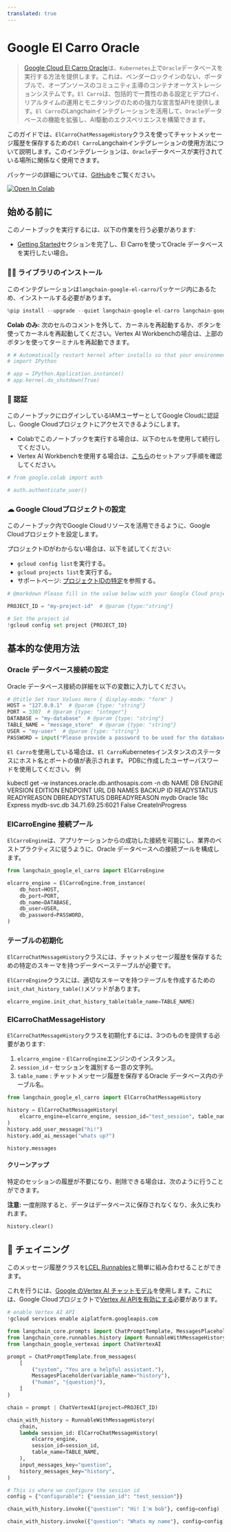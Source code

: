 ```yaml
---
translated: true
---
```


# Google El Carro Oracle

> [Google Cloud El Carro Oracle](https://github.com/GoogleCloudPlatform/elcarro-oracle-operator)は、`Kubernetes`上で`Oracle`データベースを実行する方法を提供します。これは、ベンダーロックインのない、ポータブルで、オープンソースのコミュニティ主導のコンテナオーケストレーションシステムです。`El Carro`は、包括的で一貫性のある設定とデプロイ、リアルタイムの運用とモニタリングのための強力な宣言型APIを提供します。`El Carro`のLangchainインテグレーションを活用して、`Oracle`データベースの機能を拡張し、AI駆動のエクスペリエンスを構築できます。

このガイドでは、`ElCarroChatMessageHistory`クラスを使ってチャットメッセージ履歴を保存するための`El Carro`Langchainインテグレーションの使用方法について説明します。このインテグレーションは、`Oracle`データベースが実行されている場所に関係なく使用できます。

パッケージの詳細については、[GitHub](https://github.com/googleapis/langchain-google-el-carro-python/)をご覧ください。

[![Open In Colab](https://colab.research.google.com/assets/colab-badge.svg)](https://colab.research.google.com/github/googleapis/langchain-google-el-carro-python/blob/main/docs/chat_message_history.ipynb)

## 始める前に

このノートブックを実行するには、以下の作業を行う必要があります:

 * [Getting Started](https://github.com/googleapis/langchain-google-el-carro-python/tree/main/README.md#getting-started)セクションを完了し、El Carroを使ってOracle データベースを実行したい場合。

### 🦜🔗 ライブラリのインストール

このインテグレーションは`langchain-google-el-carro`パッケージ内にあるため、インストールする必要があります。

```python
%pip install --upgrade --quiet langchain-google-el-carro langchain-google-vertexai langchain
```

**Colab のみ:** 次のセルのコメントを外して、カーネルを再起動するか、ボタンを使ってカーネルを再起動してください。Vertex AI Workbenchの場合は、上部のボタンを使ってターミナルを再起動できます。

```python
# # Automatically restart kernel after installs so that your environment can access the new packages
# import IPython

# app = IPython.Application.instance()
# app.kernel.do_shutdown(True)
```

### 🔐 認証

このノートブックにログインしているIAMユーザーとしてGoogle Cloudに認証し、Google Cloudプロジェクトにアクセスできるようにします。

* Colabでこのノートブックを実行する場合は、以下のセルを使用して続行してください。
* Vertex AI Workbenchを使用する場合は、[こちら](https://github.com/GoogleCloudPlatform/generative-ai/tree/main/setup-env)のセットアップ手順を確認してください。

```python
# from google.colab import auth

# auth.authenticate_user()
```

### ☁ Google Cloudプロジェクトの設定

このノートブック内でGoogle Cloudリソースを活用できるように、Google Cloudプロジェクトを設定します。

プロジェクトIDがわからない場合は、以下を試してください:

* `gcloud config list`を実行する。
* `gcloud projects list`を実行する。
* サポートページ: [プロジェクトIDの特定](https://support.google.com/googleapi/answer/7014113)を参照する。

```python
# @markdown Please fill in the value below with your Google Cloud project ID and then run the cell.

PROJECT_ID = "my-project-id"  # @param {type:"string"}

# Set the project id
!gcloud config set project {PROJECT_ID}
```

## 基本的な使用方法

### Oracle データベース接続の設定

Oracle データベース接続の詳細を以下の変数に入力してください。

```python
# @title Set Your Values Here { display-mode: "form" }
HOST = "127.0.0.1"  # @param {type: "string"}
PORT = 3307  # @param {type: "integer"}
DATABASE = "my-database"  # @param {type: "string"}
TABLE_NAME = "message_store"  # @param {type: "string"}
USER = "my-user"  # @param {type: "string"}
PASSWORD = input("Please provide a password to be used for the database user: ")
```

`El Carro`を使用している場合は、`El Carro`Kubernetesインスタンスのステータスにホスト名とポートの値が表示されます。
PDBに作成したユーザーパスワードを使用してください。
例

kubectl get -w instances.oracle.db.anthosapis.com -n db
NAME   DB ENGINE   VERSION   EDITION      ENDPOINT      URL                DB NAMES   BACKUP ID   READYSTATUS   READYREASON        DBREADYSTATUS   DBREADYREASON
mydb   Oracle      18c       Express      mydb-svc.db   34.71.69.25:6021                          False         CreateInProgress

### ElCarroEngine 接続プール

`ElCarroEngine`は、アプリケーションからの成功した接続を可能にし、業界のベストプラクティスに従うように、Oracle データベースへの接続プールを構成します。

```python
from langchain_google_el_carro import ElCarroEngine

elcarro_engine = ElCarroEngine.from_instance(
    db_host=HOST,
    db_port=PORT,
    db_name=DATABASE,
    db_user=USER,
    db_password=PASSWORD,
)
```

### テーブルの初期化

`ElCarroChatMessageHistory`クラスには、チャットメッセージ履歴を保存するための特定のスキーマを持つデータベーステーブルが必要です。

`ElCarroEngine`クラスには、適切なスキーマを持つテーブルを作成するための`init_chat_history_table()`メソッドがあります。

```python
elcarro_engine.init_chat_history_table(table_name=TABLE_NAME)
```

### ElCarroChatMessageHistory

`ElCarroChatMessageHistory`クラスを初期化するには、3つのものを提供する必要があります:

1. `elcarro_engine` - `ElCarroEngine`エンジンのインスタンス。
1. `session_id` - セッションを識別する一意の文字列。
1. `table_name` : チャットメッセージ履歴を保存するOracle データベース内のテーブル名。

```python
from langchain_google_el_carro import ElCarroChatMessageHistory

history = ElCarroChatMessageHistory(
    elcarro_engine=elcarro_engine, session_id="test_session", table_name=TABLE_NAME
)
history.add_user_message("hi!")
history.add_ai_message("whats up?")
```

```python
history.messages
```

#### クリーンアップ

特定のセッションの履歴が不要になり、削除できる場合は、次のように行うことができます。

**注意:** 一度削除すると、データはデータベースに保存されなくなり、永久に失われます。

```python
history.clear()
```

## 🔗 チェイニング

このメッセージ履歴クラスを[LCEL Runnables](/docs/expression_language/how_to/message_history)と簡単に組み合わせることができます。

これを行うには、[Google のVertex AI チャットモデル](/docs/integrations/chat/google_vertex_ai_palm)を使用します。これには、Google Cloudプロジェクトで[Vertex AI APIを有効にする](https://console.cloud.google.com/flows/enableapi?apiid=aiplatform.googleapis.com)必要があります。

```python
# enable Vertex AI API
!gcloud services enable aiplatform.googleapis.com
```

```python
from langchain_core.prompts import ChatPromptTemplate, MessagesPlaceholder
from langchain_core.runnables.history import RunnableWithMessageHistory
from langchain_google_vertexai import ChatVertexAI
```

```python
prompt = ChatPromptTemplate.from_messages(
    [
        ("system", "You are a helpful assistant."),
        MessagesPlaceholder(variable_name="history"),
        ("human", "{question}"),
    ]
)

chain = prompt | ChatVertexAI(project=PROJECT_ID)
```

```python
chain_with_history = RunnableWithMessageHistory(
    chain,
    lambda session_id: ElCarroChatMessageHistory(
        elcarro_engine,
        session_id=session_id,
        table_name=TABLE_NAME,
    ),
    input_messages_key="question",
    history_messages_key="history",
)
```

```python
# This is where we configure the session id
config = {"configurable": {"session_id": "test_session"}}
```

```python
chain_with_history.invoke({"question": "Hi! I'm bob"}, config=config)
```

```python
chain_with_history.invoke({"question": "Whats my name"}, config=config)
```
